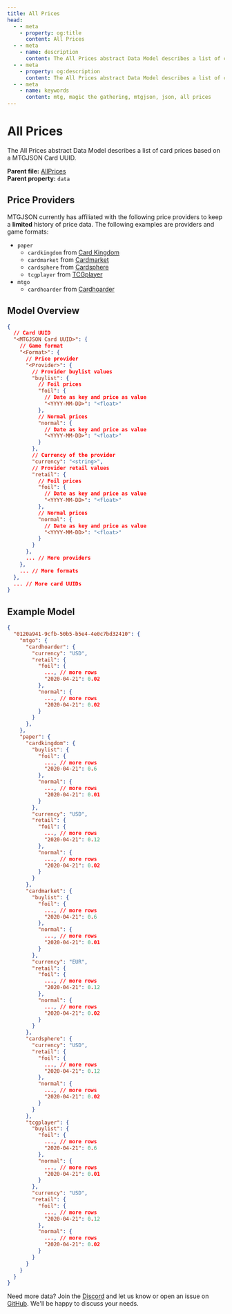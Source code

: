 ```yaml
---
title: All Prices
head:
  - - meta
    - property: og:title
      content: All Prices
  - - meta
    - name: description
      content: The All Prices abstract Data Model describes a list of card prices based on a MTGJSON Card UUID.
  - - meta
    - property: og:description
      content: The All Prices abstract Data Model describes a list of card prices based on a MTGJSON Card UUID.
  - - meta
    - name: keywords
      content: mtg, magic the gathering, mtgjson, json, all prices
---
```


# All Prices

The All Prices abstract Data Model describes a list of card prices based on a MTGJSON Card UUID.

**Parent file:** [AllPrices](/downloads/all-files/#allprices)  
**Parent property:** `data`

## Price Providers

MTGJSON currently has affiliated with the following price providers to keep a **limited** history of price data. The following examples are providers and game formats:

- `paper`
  - `cardkingdom` from [Card Kingdom](https://www.cardkingdom.com?partner=mtgjson&utm_source=mtgjson&utm_medium=affiliate&utm_campaign=mtgjson)
  - `cardmarket` from [Cardmarket](https://www.cardmarket.com/en/Magic?utm_campaign=card_prices&utm_medium=text&utm_source=mtgjson)
  - `cardsphere` from [Cardsphere](https://www.cardsphere.com/)
  - `tcgplayer` from [TCGplayer](https://www.tcgplayer.com/?partner=mtgjson&utm_campaign=affiliate&utm_medium=mtgjson&utm_source=mtgjson)
- `mtgo`
  - `cardhoarder` from [Cardhoarder](https://www.cardhoarder.com/?affiliate_id=mtgjson&utm_source=mtgjson&utm_campaign=affiliate&utm_medium=card)

## Model Overview

```json
{
  // Card UUID
  "<MTGJSON Card UUID>": {
    // Game format
    "<Format>": {
      // Price provider
      "<Provider>": {
        // Provider buylist values
        "buylist": {
          // Foil prices
          "foil": {
            // Date as key and price as value
            "<YYYY-MM-DD>": "<float>"
          },
          // Normal prices
          "normal": {
            // Date as key and price as value
            "<YYYY-MM-DD>": "<float>"
          }
        },
        // Currency of the provider
        "currency": "<string>",
        // Provider retail values
        "retail": {
          // Foil prices
          "foil": {
            // Date as key and price as value
            "<YYYY-MM-DD>": "<float>"
          },
          // Normal prices
          "normal": {
            // Date as key and price as value
            "<YYYY-MM-DD>": "<float>"
          }
        }
      },
      ... // More providers
    },
    ... // More formats
  },
  ... // More card UUIDs
}
```

## Example Model

```json
{
  "0120a941-9cfb-50b5-b5e4-4e0c7bd32410": {
    "mtgo": {
      "cardhoarder": {
        "currency": "USD",
        "retail": {
          "foil": {
            ..., // more rows
            "2020-04-21": 0.02
          },
          "normal": {
            ..., // more rows
            "2020-04-21": 0.02
          }
        }
      },
    },
    "paper": {
      "cardkingdom": {
        "buylist": {
          "foil": {
            ..., // more rows
            "2020-04-21": 0.6
          },
          "normal": {
            ..., // more rows
            "2020-04-21": 0.01
          }
        },
        "currency": "USD",
        "retail": {
          "foil": {
            ..., // more rows
            "2020-04-21": 0.12
          },
          "normal": {
            ..., // more rows
            "2020-04-21": 0.02
          }
        }
      },
      "cardmarket": {
        "buylist": {
          "foil": {
            ..., // more rows
            "2020-04-21": 0.6
          },
          "normal": {
            ..., // more rows
            "2020-04-21": 0.01
          }
        },
        "currency": "EUR",
        "retail": {
          "foil": {
            ..., // more rows
            "2020-04-21": 0.12
          },
          "normal": {
            ..., // more rows
            "2020-04-21": 0.02
          }
        }
      },
      "cardsphere": {
        "currency": "USD",
        "retail": {
          "foil": {
            ..., // more rows
            "2020-04-21": 0.12
          },
          "normal": {
            ..., // more rows
            "2020-04-21": 0.02
          }
        }
      },
      "tcgplayer": {
        "buylist": {
          "foil": {
            ..., // more rows
            "2020-04-21": 0.6
          },
          "normal": {
            ..., // more rows
            "2020-04-21": 0.01
          }
        },
        "currency": "USD",
        "retail": {
          "foil": {
            ..., // more rows
            "2020-04-21": 0.12
          },
          "normal": {
            ..., // more rows
            "2020-04-21": 0.02
          }
        }
      }
    }
  }
}
```

Need more data? Join the [Discord](https://mtgjson.com/discord) and let us know or open an issue on [GitHub](https://github.com/mtgjson/mtgjson/issues). We'll be happy to discuss your needs.
